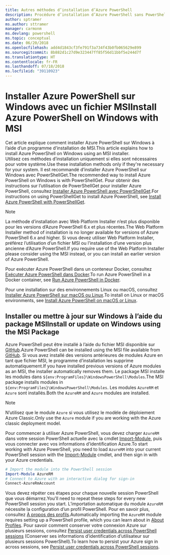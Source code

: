 ```yaml
---
title: Autres méthodes d’installation d’Azure PowerShell
description: Procédure d’installation d’Azure PowerShell sans PowerShellGet à l’aide d’un fichier MSI
author: sptramer
ms.author: sttramer
manager: carmonm
ms.devlang: powershell
ms.topic: conceptual
ms.date: 06/20/2018
ms.openlocfilehash: add4d1843cf3fe791f3a734f43b0fb065629e899
ms.sourcegitcommit: 8b882d1c27d9e323447ff85f56d11bbf5e244d7f
ms.translationtype: HT
ms.contentlocale: fr-FR
ms.lasthandoff: 07/18/2018
ms.locfileid: "39110923"
---
```

# <a name="install-azure-powershell-on-windows-with-msi"></a><span data-ttu-id="92591-103">Installer Azure PowerShell sur Windows avec un fichier MSI</span><span class="sxs-lookup"><span data-stu-id="92591-103">Install Azure PowerShell on Windows with MSI</span></span>

<span data-ttu-id="92591-104">Cet article explique comment installer Azure PowerShell sur Windows à l’aide d’un programme d’installation de MSI.</span><span class="sxs-lookup"><span data-stu-id="92591-104">This article explains how to install Azure PowerShell on Windows using an MSI installer.</span></span>  
<span data-ttu-id="92591-105">Utilisez ces méthodes d’installation uniquement si elles sont nécessaires pour votre système.</span><span class="sxs-lookup"><span data-stu-id="92591-105">Use these installation methods only if they're necessary for your system.</span></span> <span data-ttu-id="92591-106">Il est recommandé d’installer Azure PowerShell sur Windows avec PowerShellGet.</span><span class="sxs-lookup"><span data-stu-id="92591-106">The recommended way to install Azure PowerShell on Windows is with PowerShellGet.</span></span> <span data-ttu-id="92591-107">Pour obtenir des instructions sur l’utilisation de PowerShellGet pour installer Azure PowerShell, consultez [Installer Azure PowerShell avec PowerShellGet](install-azurerm-ps.md).</span><span class="sxs-lookup"><span data-stu-id="92591-107">For instructions on using PowerShellGet to install Azure PowerShell, see [Install Azure PowerShell with PowerShellGet](install-azurerm-ps.md).</span></span>

> [!NOTE]
> <span data-ttu-id="92591-108">La méthode d’installation avec Web Platform Installer n’est plus disponible pour les versions d’Azure PowerShell 6.x et plus récentes.</span><span class="sxs-lookup"><span data-stu-id="92591-108">The Web Platform Installer method of installation is no longer available for versions of Azure PowerShell 6.x and higher.</span></span> <span data-ttu-id="92591-109">Si vous devez utiliser Web Platform Installer, préférez l’utilisation d’un fichier MSI ou l’installation d’une version plus ancienne d’Azure PowerShell.</span><span class="sxs-lookup"><span data-stu-id="92591-109">If you require use of the Web Platform Installer please consider using the MSI instead, or you can install an earlier version of Azure PowerShell.</span></span>

<span data-ttu-id="92591-110">Pour exécuter Azure PowerShell dans un conteneur Docker, consultez [Exécuter Azure PowerShell dans Docker](azurerm-ps-in-docker.md).</span><span class="sxs-lookup"><span data-stu-id="92591-110">To run Azure PowerShell in a Docker container, see [Run Azure PowerShell in Docker](azurerm-ps-in-docker.md).</span></span>

<span data-ttu-id="92591-111">Pour une installation sur des environnements Linux ou macOS, consultez [Installer Azure PowerShell sur macOS ou Linux](install-azurermps-maclinux.md).</span><span class="sxs-lookup"><span data-stu-id="92591-111">To install on Linux or macOS environments, see [Install Azure PowerShell on macOS or Linux](install-azurermps-maclinux.md).</span></span>

## <a name="install-or-update-on-windows-using-the-msi-package"></a><span data-ttu-id="92591-112">Installer ou mettre à jour sur Windows à l’aide du package MSI</span><span class="sxs-lookup"><span data-stu-id="92591-112">Install or update on Windows using the MSI Package</span></span>

<span data-ttu-id="92591-113">Azure PowerShell peut être installé à l’aide du fichier MSI disponible sur [GitHub](https://github.com/Azure/azure-powershell/releases/latest).</span><span class="sxs-lookup"><span data-stu-id="92591-113">Azure PowerShell can be installed using the MSI file available from [GitHub](https://github.com/Azure/azure-powershell/releases/latest).</span></span> <span data-ttu-id="92591-114">Si vous avez installé des versions antérieures de modules Azure en tant que fichier MSI, le programme d’installation les supprime automatiquement.</span><span class="sxs-lookup"><span data-stu-id="92591-114">If you have installed previous versions of Azure modules as an MSI, the installer automatically removes them.</span></span> <span data-ttu-id="92591-115">Le package MSI installe les modules dans `${env:ProgramFiles}\WindowsPowerShell\Modules`.</span><span class="sxs-lookup"><span data-stu-id="92591-115">The MSI package installs modules in `${env:ProgramFiles}\WindowsPowerShell\Modules`.</span></span> <span data-ttu-id="92591-116">Les modules `AzureRM` et `Azure` sont installés.</span><span class="sxs-lookup"><span data-stu-id="92591-116">Both the `AzureRM` and `Azure` modules are installed.</span></span>

> [!NOTE]
> <span data-ttu-id="92591-117">N’utilisez que le module `Azure` si vous utilisez le modèle de déploiement Azure Classic.</span><span class="sxs-lookup"><span data-stu-id="92591-117">Only use the `Azure` module if you are working with the Azure classic deployment model.</span></span>

<span data-ttu-id="92591-118">Pour commencer à utiliser Azure PowerShell, vous devez charger `AzureRM` dans votre session PowerShell actuelle avec la cmdlet [Import-Module](/powershell/module/Microsoft.PowerShell.Core/Import-Module), puis vous connecter avec vos informations d’identification Azure.</span><span class="sxs-lookup"><span data-stu-id="92591-118">To start working with Azure PowerShell, you need to load `AzureRM` into your current PowerShell session with the [Import-Module](/powershell/module/Microsoft.PowerShell.Core/Import-Module) cmdlet, and then sign in with your Azure credentials.</span></span>

```powershell
# Import the module into the PowerShell session
Import-Module AzureRM
# Connect to Azure with an interactive dialog for sign-in
Connect-AzureRmAccount
```

<span data-ttu-id="92591-119">Vous devez répéter ces étapes pour chaque nouvelle session PowerShell que vous démarrez.</span><span class="sxs-lookup"><span data-stu-id="92591-119">You'll need to repeat these steps for every new PowerShell session you start.</span></span> <span data-ttu-id="92591-120">L’importation automatique du module `AzureRM` nécessite la configuration d’un profil PowerShell. Pour en savoir plus, consultez [À propos des profils](/powershell/module/microsoft.powershell.core/about/about_profiles).</span><span class="sxs-lookup"><span data-stu-id="92591-120">Automatically importing the `AzureRM` module requires setting up a PowerShell profile, which you can learn about in [About Profiles](/powershell/module/microsoft.powershell.core/about/about_profiles).</span></span>
<span data-ttu-id="92591-121">Pour savoir comment conserver votre connexion Azure sur plusieurs sessions, consultez [Persist user credentials across PowerShell sessions](context-persistence.md) (Conserver ses informations d’identification d’utilisateur sur plusieurs sessions PowerShell).</span><span class="sxs-lookup"><span data-stu-id="92591-121">To learn how to persist your Azure sign in across sessions, see [Persist user credentials across PowerShell sessions](context-persistence.md).</span></span>
